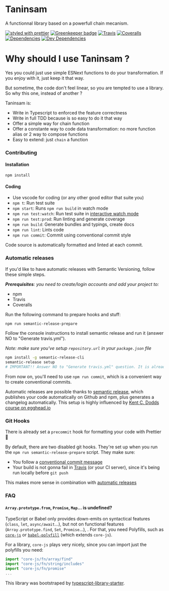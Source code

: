 # Taninsam
A functionnal library based on a powerfull chain mecanism.

[![styled with prettier](https://img.shields.io/badge/styled_with-prettier-ff69b4.svg)](https://github.com/prettier/prettier)
[![Greenkeeper badge](https://badges.greenkeeper.io/evanliomain/taninsam.svg)](https://greenkeeper.io/)
[![Travis](https://img.shields.io/travis/evanliomain/taninsam.svg)](https://travis-ci.org/evanliomain/taninsam)
[![Coveralls](https://img.shields.io/coveralls/evanliomain/taninsam.svg)](https://coveralls.io/github/evanliomain/taninsam)
[![Dependencies](https://david-dm.org/evanliomain/taninsam/status.svg)](https://david-dm.org/evanliomain/taninsam)
[![Dev Dependencies](https://david-dm.org/evanliomain/taninsam/dev-status.svg)](https://david-dm.org/evanliomain/taninsam?type=dev)

# Why should I use Taninsam ?

Yes you could just use simple ESNext functions to do your transformation. If you enjoy with it, just keep it that way.

But sometime, the code don't feel linear, so you are tempted to use a library. So why this one, instead of another ?

Taninsam is:

* Write in Typescript to enforced the feature correctness
* Write in full TDD because is so easy to do it that way
* Offer a simple way for chain function
* Offer a constante way to code data transformation: no more function alias or 2 way to compose functions
* Easy to extend: just `chain` a function


### Contributing
#### Installation

`npm install`

#### Coding
 - Use vscode for coding (or any other good editor that suite you)
 - `npm t`: Run test suite
 - `npm start`: Runs `npm run build` in watch mode
 - `npm run test:watch`: Run test suite in [interactive watch mode](http://facebook.github.io/jest/docs/cli.html#watch)
 - `npm run test:prod`: Run linting and generate coverage
 - `npm run build`: Generate bundles and typings, create docs
 - `npm run lint`: Lints code
 - `npm run commit`: Commit using conventional commit style

Code source is automatically formatted and linted at each commit.

### Automatic releases

If you'd like to have automatic releases with Semantic Versioning, follow these simple steps.

_**Prerequisites**: you need to create/login accounts and add your project to:_
 - npm
 - Travis
 - Coveralls

Run the following command to prepare hooks and stuff:

```bash
npm run semantic-release-prepare
```

Follow the console instructions to install semantic release and run it (answer NO to "Generate travis.yml").

_Note: make sure you've setup `repository.url` in your `package.json` file_

```bash
npm install -g semantic-release-cli
semantic-release setup
# IMPORTANT!! Answer NO to "Generate travis.yml" question. It is already prepared for you :P
```

From now on, you'll need to use `npm run commit`, which is a convenient way to create conventional commits.

Automatic releases are possible thanks to [semantic release](https://github.com/semantic-release/semantic-release), which publishes your code automatically on Github and npm, plus generates a changelog automatically. This setup is highly influenced by [Kent C. Dodds course on egghead.io](https://egghead.io/courses/how-to-write-an-open-source-javascript-library)

### Git Hooks

There is already set a `precommit` hook for formatting your code with Prettier :nail_care:

By default, there are two disabled git hooks. They're set up when you run the `npm run semantic-release-prepare` script. They make sure:
 - You follow a [conventional commit message](https://github.com/conventional-changelog/conventional-changelog)
 - Your build is not gonna fail in [Travis](https://travis-ci.org) (or your CI server), since it's being run locally before `git push`

This makes more sense in combination with [automatic releases](#automatic-releases)

### FAQ

#### `Array.prototype.from`, `Promise`, `Map`... is undefined?

TypeScript or Babel only provides down-emits on syntactical features (`class`, `let`, `async/await`...), but not on functional features (`Array.prototype.find`, `Set`, `Promise`...), . For that, you need Polyfills, such as [`core-js`](https://github.com/zloirock/core-js) or [`babel-polyfill`](https://babeljs.io/docs/usage/polyfill/) (which extends `core-js`).

For a library, `core-js` plays very nicely, since you can import just the polyfills you need:

```javascript
import "core-js/fn/array/find"
import "core-js/fn/string/includes"
import "core-js/fn/promise"
...
```

This library was bootstraped by [typescript-library-starter](https://github.com/alexjoverm/typescript-library-starter).
